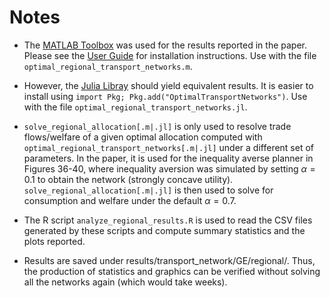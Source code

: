 # Notes
- The [MATLAB Toolbox](https://github.com/OptimalTransportNetworks/OptimalTransportNetworkToolbox) was used for the results reported in the paper. Please see the [User Guide](https://raw.githubusercontent.com/OptimalTransportNetworks/OptimalTransportNetworkToolbox/main/docs/User%20Guide.pdf) for installation instructions. Use with the file `optimal_regional_transport_networks.m`.

- However, the [Julia Libray](https://github.com/OptimalTransportNetworks/OptimalTransportNetworks.jl) should yield equivalent results. It is easier to install using `import Pkg; Pkg.add("OptimalTransportNetworks")`. Use with the file `optimal_regional_transport_networks.jl`.

- `solve_regional_allocation[.m|.jl]` is only used to resolve trade flows/welfare of a given optimal allocation computed with `optimal_regional_transport_networks[.m|.jl]` under a different set of parameters. In the paper, it is used for the inequality averse planner in Figures 36-40, where inequality aversion was simulated by setting $\alpha = 0.1$ to obtain the network (strongly concave utility). `solve_regional_allocation[.m|.jl]` is then used to solve for consumption and welfare under the default $\alpha = 0.7$.

- The R script `analyze_regional_results.R` is used to read the CSV files generated by these scripts and compute summary statistics and the plots reported. 

- Results are saved under results/transport_network/GE/regional/. Thus, the production of statistics and graphics can be verified without solving all the networks again (which would take weeks).


